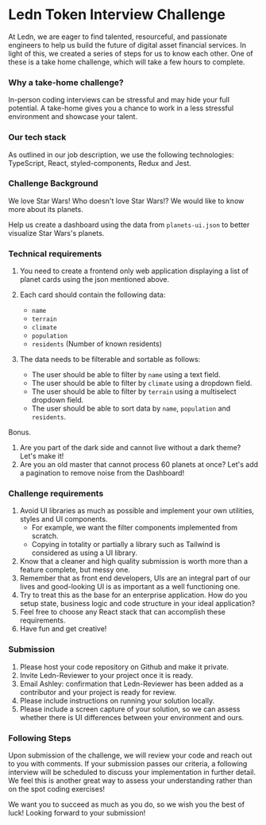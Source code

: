# Ledn Token Interview Challenge

At Ledn, we are eager to find talented, resourceful, and passionate engineers to help us build the future of digital asset financial services. In light of this, we created a series of steps for us to know each other. One of these is a take home challenge, which will take a few hours to complete.

### Why a take-home challenge?

In-person coding interviews can be stressful and may hide your full potential. A take-home gives you a chance to work in a less stressful environment and showcase your talent.

### Our tech stack

As outlined in our job description, we use the following technologies: TypeScript, React, styled-components, Redux and Jest.

### Challenge Background

We love Star Wars! Who doesn't love Star Wars!? We would like to know more about its planets.

Help us create a dashboard using the data from `planets-ui.json` to better visualize Star Wars's planets.

### Technical requirements

1. You need to create a frontend only web application displaying a list of planet cards using the json mentioned above.
2. Each card should contain the following data:

   - `name`
   - `terrain`
   - `climate`
   - `population`
   - `residents` (Number of known residents)

3. The data needs to be filterable and sortable as follows:
   - The user should be able to filter by `name` using a text field.
   - The user should be able to filter by `climate` using a dropdown field.
   - The user should be able to filter by `terrain` using a multiselect dropdown field.
   - The user should be able to sort data by `name`, `population` and `residents`.

Bonus.

1. Are you part of the dark side and cannot live without a dark theme? Let's make it!
2. Are you an old master that cannot process 60 planets at once? Let's add a pagination to remove noise from the Dashboard!

### Challenge requirements

1. Avoid UI libraries as much as possible and implement your own utilities, styles and UI components.
   - For example, we want the filter components implemented from scratch.
   - Copying in totality or partially a library such as Tailwind is considered as using a UI library.
2. Know that a cleaner and high quality submission is worth more than a feature complete, but messy one.
3. Remember that as front end developers, UIs are an integral part of our lives and good-looking UI is as important as a well functioning one.
4. Try to treat this as the base for an enterprise application. How do you setup state, business logic and code structure in your ideal application?
5. Feel free to choose any React stack that can accomplish these requirements.
6. Have fun and get creative!

### Submission

1. Please host your code repository on Github and make it private.
2. Invite Ledn-Reviewer to your project once it is ready.
3. Email Ashley: confirmation that Ledn-Reviewer has been added as a contributor and your project is ready for review.
4. Please include instructions on running your solution locally.
5. Please include a screen capture of your solution, so we can assess whether there is UI differences between your environment and ours.

### Following Steps

Upon submission of the challenge, we will review your code and reach out to you with comments. If your submission passes our criteria, a following interview will be scheduled to discuss your implementation in further detail. We feel this is another great way to assess your understanding rather than on the spot coding exercises!

We want you to succeed as much as you do, so we wish you the best of luck! Looking forward to your submission!
